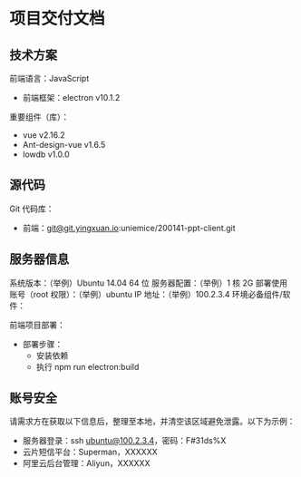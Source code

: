 # 项目交付文档

## 技术方案

前端语言：JavaScript

- 前端框架：electron v10.1.2

重要组件（库）：

- vue v2.16.2
- Ant-design-vue v1.6.5
- lowdb v1.0.0

## 源代码

Git 代码库：

- 前端：git@git.yingxuan.io:uniemice/200141-ppt-client.git

## 服务器信息

系统版本：（举例）Ubuntu 14.04 64 位
服务器配置：（举例）1 核 2G
部署使用账号（root 权限）：（举例）ubuntu
IP 地址：（举例）100.2.3.4
环境必备组件/软件：

前端项目部署：

- 部署步骤：
  - 安装依赖
  - 执行 npm run electron:build
  
    

## 账号安全

请需求方在获取以下信息后，整理至本地，并清空该区域避免泄露。以下为示例：

- 服务器登录：ssh ubuntu@100.2.3.4，密码：F#31ds%X
- 云片短信平台：Superman，XXXXXX
- 阿里云后台管理：Aliyun，XXXXXX
